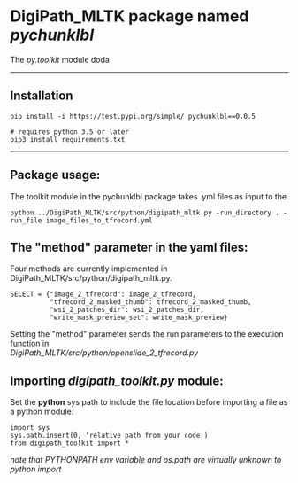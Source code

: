 # DigiPath_MLTK package named *pychunklbl*
The _*py.toolkit*_ module doda
****
## Installation
```
pip install -i https://test.pypi.org/simple/ pychunklbl==0.0.5

# requires python 3.5 or later
pip3 install requirements.txt
```
****
## Package usage:
The toolkit module in the pychunklbl package takes .yml files as input to the  
```
python ../DigiPath_MLTK/src/python/digipath_mltk.py -run_directory . -run_file image_files_to_tfrecord.yml
```

## The "method" parameter in the yaml files:
Four methods are currently implemented in DigiPath_MLTK/src/python/digipath_mltk.py. <br>
```
SELECT = {"image_2_tfrecord": image_2_tfrecord,
          "tfrecord_2_masked_thumb": tfrecord_2_masked_thumb,
          "wsi_2_patches_dir": wsi_2_patches_dir,
          "write_mask_preview_set": write_mask_preview}
```
Setting the "method" parameter sends the run parameters to the execution function in <br>
  _DigiPath_MLTK/src/python/openslide_2_tfrecord.py_ <br>

## Importing _digipath_toolkit.py_ module:
Set the __python__ sys path to include the file location before importing a file as a python module. <br>
```
import sys
sys.path.insert(0, 'relative path from your code')
from digipath_toolkit import *
```
_note that PYTHONPATH env variable and os.path are virtually unknown to python import_
